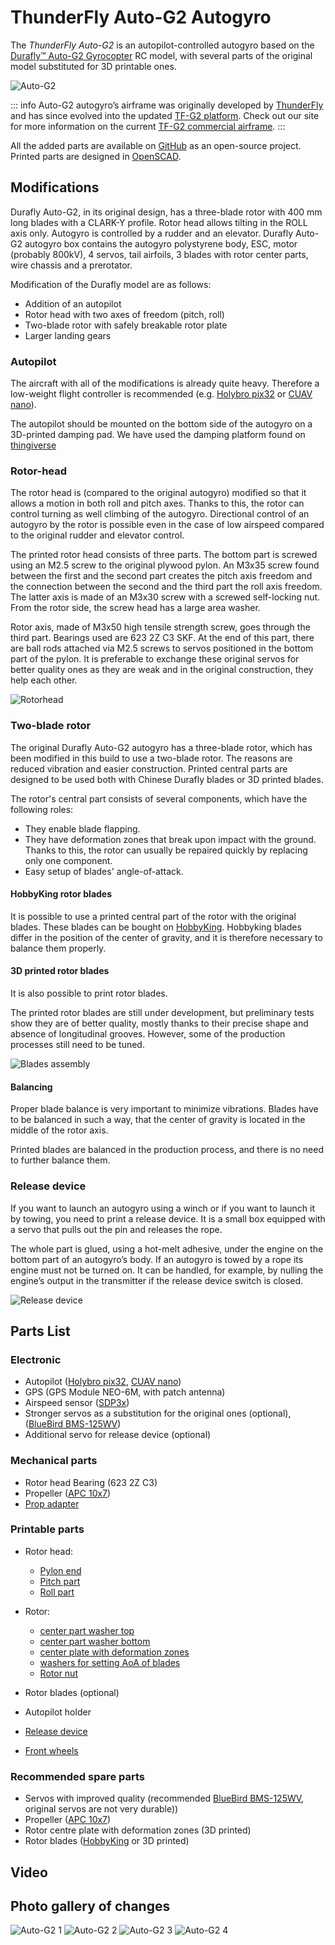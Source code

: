 # ThunderFly Auto-G2 Autogyro

The *ThunderFly Auto-G2* is an autopilot-controlled autogyro based on the [
Durafly™ Auto-G2 Gyrocopter](https://hobbyking.com/en_us/duraflytm-auto-g2-gyrocopter-w-auto-start-system-821mm-pnf.html) RC model, with several parts of the original model substituted for 3D printable ones.

![Auto-G2](../../assets/airframes/autogyro/auto-g2/autog2_title.jpg)

::: info
Auto-G2 autogyro’s airframe was originally developed by [ThunderFly](https://www.thunderfly.cz/) and has since evolved into the updated [TF-G2 platform](https://docs.thunderfly.cz/instruments/TF-G2).
Check out our site for more information on the current [TF-G2 commercial airframe](https://www.thunderfly.cz/tf-g2.html).
:::

All the added parts are available on [GitHub](https://github.com/ThunderFly-aerospace/Auto-G2) as an open-source project.
Printed parts are designed in [OpenSCAD](https://www.openscad.org/).


## Modifications

Durafly Auto-G2, in its original design, has a three-blade rotor with 400 mm long blades with a CLARK-Y profile.
Rotor head allows tilting in the ROLL axis only.
Autogyro is controlled by a rudder and an elevator.
Durafly Auto-G2 autogyro box contains the autogyro polystyrene body, ESC, motor (probably 800kV), 4 servos, tail airfoils, 3 blades with rotor center parts, wire chassis and a prerotator.

Modification of the Durafly model are as follows:
* Addition of an autopilot
* Rotor head with two axes of freedom (pitch, roll)
* Two-blade rotor with safely breakable rotor plate
* Larger landing gears

### Autopilot

The aircraft with all of the modifications is already quite heavy.
Therefore a low-weight flight controller is recommended (e.g. [Holybro pix32](../flight_controller/holybro_pix32.md) or [CUAV nano](../flight_controller/cuav_v5_nano.md)).

The autopilot should be mounted on the bottom side of the autogyro on a 3D-printed damping pad.
We have used the damping platform found on [thingiverse](https://www.thingiverse.com/thing:160655)


### Rotor-head

The rotor head is (compared to the original autogyro) modified so that it allows a motion in both roll and pitch axes.
Thanks to this, the rotor can control turning as well climbing of the autogyro.
Directional control of an autogyro by the rotor is possible even in the case of low airspeed compared to the original rudder and elevator control.

The printed rotor head consists of three parts.
The bottom part is screwed using an M2.5 screw to the original plywood pylon.
An M3x35 screw found between the first and the second part creates the pitch axis freedom and the connection between the second and the third part the roll axis freedom.
The latter axis is made of an M3x30 screw with a screwed self-locking nut.
From the rotor side, the screw head has a large area washer.

Rotor axis, made of M3x50 high tensile strength screw, goes through the third part.
Bearings used are 623 2Z C3 SKF.
At the end of this part, there are ball rods attached via M2.5 screws to servos positioned in the bottom part of the pylon.
It is preferable to exchange these original servos for better quality ones as they are weak and in the original construction, they help each other.

![Rotorhead](../../assets/airframes/autogyro/auto-g2/modif_rh.png)

### Two-blade rotor

The original Durafly Auto-G2 autogyro has a three-blade rotor, which has been modified in this build to use a two-blade rotor.
The reasons are reduced vibration and easier construction.
Printed central parts are designed to be used both with Chinese Durafly blades or 3D printed blades.

The rotor's central part consists of several components, which have the following roles:
* They enable blade flapping.
* They have deformation zones that break upon impact with the ground.
  Thanks to this, the rotor can usually be repaired quickly by replacing only one component.    
* Easy setup of blades' angle-of-attack.

#### HobbyKing rotor blades

It is possible to use a printed central part of the rotor with the original blades.
These blades can be bought on [HobbyKing](https://hobbyking.com/en_us/duraflytm-auto-g-gyrocopter-821mm-replacement-main-blade-1pcs-bag.html).
Hobbyking blades differ in the position of the center of gravity, and it is therefore necessary to balance them properly.

#### 3D printed rotor blades

It is also possible to print rotor blades.

The printed rotor blades are still under development, but preliminary tests show they are of better quality, mostly thanks to their precise shape and absence of longitudinal grooves.
However, some of the production processes still need to be tuned.

![Blades assembly](../../assets/airframes/autogyro/auto-g2/modif_blade.png)

#### Balancing

Proper blade balance is very important to minimize vibrations.
Blades have to be balanced in such a way, that the center of gravity is located in the middle of the rotor axis.

Printed blades are balanced in the production process, and there is no need to further balance them.

### Release device

If you want to launch an autogyro using a winch or if you want to launch it by towing, you need to print a release device.
It is a small box equipped with a servo that pulls out the pin and releases the rope.

The whole part is glued, using a hot-melt adhesive, under the engine on the bottom part of an autogyro’s body.
If an autogyro is towed by a rope its engine must not be turned on.
It can be handled, for example, by nulling the engine’s output in the transmitter if the release device switch is closed.

![Release device](../../assets/airframes/autogyro/auto-g2/modif_release.png)

## Parts List

### Electronic

* Autopilot ([Holybro pix32](../flight_controller/holybro_pix32.md), [CUAV nano](../flight_controller/cuav_v5_nano.md))
* GPS (GPS Module NEO-6M, with patch antenna)
* Airspeed sensor ([SDP3x](https://www.sensirion.com/en/flow-sensors/differential-pressure-sensors/worlds-smallest-differential-pressure-sensor/))
* Stronger servos as a substitution for the original ones (optional), ([BlueBird BMS-125WV](https://www.blue-bird-model.com/products_detail/411.htm))
* Additional servo for release device (optional)

### Mechanical parts

* Rotor head Bearing (623 2Z C3)
* Propeller ([APC 10x7](https://www.apcprop.com/product/10x7e/))
* [Prop adapter](https://mpjet.com/shop/gb/prop-adapters/184-collet-prop-adapter-19-mm-4-mm-shaft-m629-standard.html)


### Printable parts

* Rotor head:
  * [Pylon end](https://github.com/ThunderFly-aerospace/Auto-G2/blob/master/CAD/stl/111_1001.stl)
  * [Pitch part](https://github.com/ThunderFly-aerospace/Auto-G2/blob/master/CAD/stl/111_1002.stl)
  * [Roll part](https://github.com/ThunderFly-aerospace/Auto-G2/blob/master/CAD/stl/111_1003.stl)

* Rotor:
  * [center part washer top](https://github.com/ThunderFly-aerospace/Auto-G2/blob/master/CAD/stl/111_1008.stl)
  * [center part washer bottom](https://github.com/ThunderFly-aerospace/Auto-G2/blob/master/CAD/stl/111_1004.stl)
  * [center plate with deformation zones](https://github.com/ThunderFly-aerospace/Auto-G2/blob/master/CAD/stl/888_1001.stl)
  * [washers for setting AoA of blades](https://github.com/ThunderFly-aerospace/Auto-G2/blob/master/CAD/stl/111_1005.stl)
  * [Rotor nut](https://github.com/ThunderFly-aerospace/Auto-G2/blob/master/CAD/stl/888_1002.stl)

* Rotor blades (optional)
* Autopilot holder
* [Release device](https://github.com/ThunderFly-aerospace/Auto-G2/blob/master/CAD/stl/888_1010.stl)
* [Front wheels](https://github.com/ThunderFly-aerospace/Auto-G2/blob/master/CAD/stl/888_1011.stl)

### Recommended spare parts

* Servos with improved quality (recommended [BlueBird BMS-125WV](https://www.blue-bird-model.com/products_detail/411.htm), original servos are not very durable))
* Propeller ([APC 10x7](https://www.apcprop.com/product/10x7e/))
* Rotor centre plate with deformation zones (3D printed)
* Rotor blades ([HobbyKing](https://hobbyking.com/en_us/duraflytm-auto-g-gyrocopter-821mm-replacement-main-blade-1pcs-bag.html) or 3D printed)

## Video

<lite-youtube videoid="YhXXSWz5wWs" title="[ThunderFly] 3D printed autogyro rotor"/>

## Photo gallery of changes

![Auto-G2 1](../../assets/airframes/autogyro/auto-g2/autog2_1.jpg)
![Auto-G2 2](../../assets/airframes/autogyro/auto-g2/autog2_2.jpg)
![Auto-G2 3](../../assets/airframes/autogyro/auto-g2/autog2_3.jpg)
![Auto-G2 4](../../assets/airframes/autogyro/auto-g2/autog2_4.jpg)
